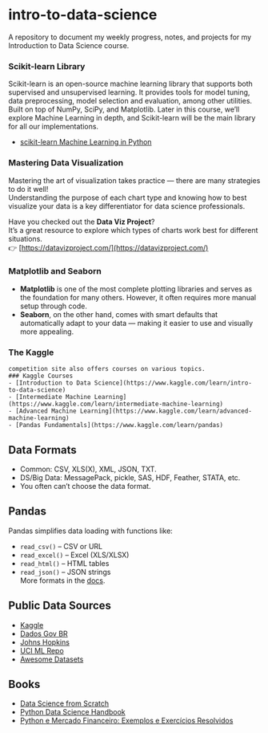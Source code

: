 # intro-to-data-science
A repository to document my weekly progress, notes, and projects for my Introduction to Data Science course.


### Scikit-learn Library
Scikit-learn is an open-source machine learning library that supports both supervised and unsupervised learning.
It provides tools for model tuning, data preprocessing, model selection and evaluation, among other utilities.
Built on top of NumPy, SciPy, and Matplotlib.
Later in this course, we’ll explore Machine Learning in depth, and Scikit-learn will be the main library for all our implementations.
- [scikit-learn Machine Learning in Python](https://scikit-learn.org/stable/index.html)

### Mastering Data Visualization

Mastering the art of visualization takes practice — there are many strategies to do it well!  
Understanding the purpose of each chart type and knowing how to best visualize your data is a key differentiator for data science professionals.

Have you checked out the **Data Viz Project**?  
It’s a great resource to explore which types of charts work best for different situations.  
👉 [https://datavizproject.com/](https://datavizproject.com/)

### Matplotlib and Seaborn

- **Matplotlib** is one of the most complete plotting libraries and serves as the foundation for many others. However, it often requires more manual setup through code.
- **Seaborn**, on the other hand, comes with smart defaults that automatically adapt to your data — making it easier to use and visually more appealing.

### The Kaggle 
    competition site also offers courses on various topics. 
    ### Kaggle Courses
    - [Introduction to Data Science](https://www.kaggle.com/learn/intro-to-data-science)
    - [Intermediate Machine Learning](https://www.kaggle.com/learn/intermediate-machine-learning)
    - [Advanced Machine Learning](https://www.kaggle.com/learn/advanced-machine-learning)
    - [Pandas Fundamentals](https://www.kaggle.com/learn/pandas)


## Data Formats
- Common: CSV, XLS(X), XML, JSON, TXT.  
- DS/Big Data: MessagePack, pickle, SAS, HDF, Feather, STATA, etc.  
- You often can’t choose the data format.

## Pandas
Pandas simplifies data loading with functions like:
- `read_csv()` – CSV or URL
- `read_excel()` – Excel (XLS/XLSX)
- `read_html()` – HTML tables
- `read_json()` – JSON strings  
  More formats in the [docs](https://pandas.pydata.org/docs/).

## Public Data Sources
- [Kaggle](https://www.kaggle.com/datasets)
- [Dados Gov BR](https://dados.gov.br/dataset)
- [Johns Hopkins](https://github.com/govex/COVID-19/tree/master/data_tables/vaccine_data)
- [UCI ML Repo](https://archive.ics.uci.edu/ml/datasets.php)
- [Awesome Datasets](https://github.com/awesomedata/awesome-public-datasets)


## Books
- [Data Science from Scratch](https://github.com/joelgrus/data-science-from-scratch)
- [Python Data Science Handbook](https://github.com/jakevdp/PythonDataScienceHandbook)
- [Python e Mercado Financeiro: Exemplos e Exercícios Resolvidos](https://github.com/GustavoRosso/PythonEMercadoFinanceiro)
